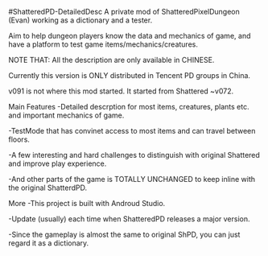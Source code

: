 #ShatteredPD-DetailedDesc
A private mod of ShatteredPixelDungeon (Evan) working as a dictionary and a tester.

Aim to help dungeon players know the data and mechanics of game, and have a platform to test game items/mechanics/creatures.

NOTE THAT:
All the description are only available in CHINESE. 

Currently this version is ONLY distributed in Tencent PD groups in China.

v091 is not where this mod started. It started from Shattered ~v072.

Main Features
-Detailed descrption for most items, creatures, plants etc. and important mechanics of game.

-TestMode that has convinet access to most items and can travel between floors.

-A few interesting and hard challenges to distinguish with original Shattered and improve play experience.

-And other parts of the game is TOTALLY UNCHANGED to keep inline with the original ShatterdPD.

More
-This project is built with Androud Studio. 

-Update (usually) each time when ShatteredPD releases a major version.

-Since the gameplay is almost the same to original ShPD, you can just regard it as a dictionary.
